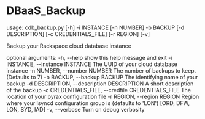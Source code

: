 DBaaS_Backup
============

usage: cdb_backup.py [-h] -i INSTANCE [-n NUMBER] -b BACKUP [-d DESCRIPTION]
                     [-c CREDENTIALS_FILE] [-r REGION] [-v]

Backup your Rackspace cloud database instance

optional arguments:
  -h, --help            show this help message and exit
  -i INSTANCE, --instance INSTANCE
                        The UUID of your cloud database instance
  -n NUMBER, --number NUMBER
                        The number of backups to keep. (Defaults to 7)
  -b BACKUP, --backup BACKUP
                        The identifying name of your backup
  -d DESCRIPTION, --description DESCRIPTION
                        A short description of the backup
  -c CREDENTIALS_FILE, --credfile CREDENTIALS_FILE
                        The location of your pyrax configuration file
  -r REGION, --region REGION
                        Region where your lsyncd configuration group is
                        (defaults to 'LON') [ORD, DFW, LON, SYD, IAD]
  -v, --verbose         Turn on debug verbosity

